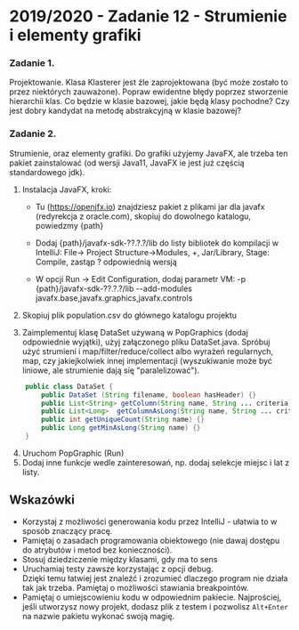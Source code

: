 # 2019/2020 - Zadanie 12 - Strumienie i elementy grafiki

### Zadanie 1.
Projektowanie. Klasa Klasterer jest źle zaprojektowana (być może zostało to przez niektórych zauważone). Popraw ewidentne błędy poprzez stworzenie hierarchii klas. Co będzie w klasie bazowej, jakie będą klasy pochodne? Czy jest dobry kandydat na metodę abstrakcyjną w klasie bazowej?


### Zadanie 2.
Strumienie, oraz elementy grafiki. Do grafiki użyjemy JavaFX, ale trzeba ten pakiet zainstalować (od wersji Java11, JavaFX ie jest już częścią standardowego  jdk).
1. Instalacja JavaFX, kroki:
   - Tu (https://openjfx.io) znajdziesz pakiet z plikami jar dla javafx (redyrekcja z oracle.com), skopiuj do dowolnego katalogu, powiedzmy {path}
  
   - Dodaj {path}/javafx-sdk-??.?.?/lib do listy bibliotek do kompilacji w IntelliJ: File-> Project Structure->Modules, +, Jar/Library, Stage: Compile, zastąp ? odpowiednią wersją

   - W opcji Run -> Edit Configuration, dodaj parametr VM: 
  -p {path}/javafx-sdk-??.?.?/lib --add-modules javafx.base,javafx.graphics,javafx.controls

2. Skopiuj plik population.csv do głównego katalogu projektu

3. Zaimplementuj klasę DataSet używaną w PopGraphics (dodaj odpowiednie wyjątki), użyj załączonego pliku DataSet.java.
   Spróbuj użyć strumieni i map/filter/reduce/collect albo wyrażeń regularnych, map, czy jakiejkolwiek innej implementacji (wyszukiwanie może być liniowe, ale strumienie dają się "paralelizować").
```java
    public class DataSet {
        public DataSet (String filename, boolean hasHeader) {}
        public List<String> getColumn(String name, String ... criteria) {}
        public List<Long>  getColumnAsLong(String name, String ... critera) {}
        public int getUniqueCount(String name) {}
        public Long getMinAsLong(String name) {}
    }
```
4. Uruchom PopGraphic (Run)
5. Dodaj inne funkcje wedle zainteresowań, np. dodaj selekcje miejsc i lat z listy.


## Wskazówki
- Korzystaj z możliwości generowania kodu przez IntelliJ - ułatwia to w sposób znaczący pracę. 
- Pamiętaj o zasadach programowania obiektowego (nie dawaj dostępu do atrybutów i metod bez konieczności).
- Stosuj dziedziczenie między klasami, gdy ma to sens
- Uruchamiaj testy zawsze korzystając z opcji debug.  
Dzięki temu łatwiej jest znaleźć i zrozumieć dlaczego program nie działa tak jak trzeba.  Pamiętaj o możliwości stawiania breakpointów.
- Pamiętaj o umiejscowieniu kodu w odpowiednim pakiecie. 
Najprościej, jeśli utworzysz nowy projekt, dodasz plik z testem i pozwolisz `Alt+Enter` 
na nazwie pakietu wykonać swoją magię.

